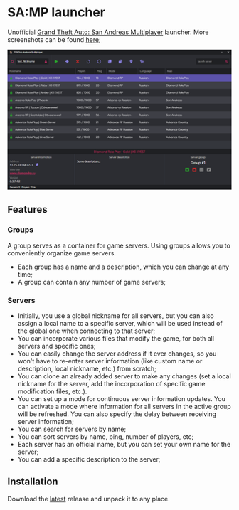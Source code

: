 # SA:MP launcher

Unofficial [Grand Theft Auto: San Andreas Multiplayer](https://www.sa-mp.com/) launcher. More screenshots can be found [here](screenshots);

![Launcher main view](/screenshots/main.png)

## Features

### Groups

A group serves as a container for game servers. Using groups allows you to conveniently organize game servers.

- Each group has a name and a description, which you can change at any time;
- A group can contain any number of game servers;

### Servers

- Initially, you use a global nickname for all servers, but you can also assign a local name to a specific server, which will be used instead of the global one when connecting to that server;
- You can incorporate various files that modify the game, for both all servers and specific ones;
- You can easily change the server address if it ever changes, so you won't have to re-enter server information (like custom name or description, local nickname, etc.) from scratch;
- You can clone an already added server to make any changes (set a local nickname for the server, add the incorporation of specific game modification files, etc.).
- You can set up a mode for continuous server information updates. You can activate a mode where information for all servers in the active group will be refreshed. You can also specify the delay between receiving server information;
- You can search for servers by name;
- You can sort servers by name, ping, number of players, etc;
- Each server has an official name, but you can set your own name for the server;
- You can add a specific description to the server;

## Installation

Download the [latest](https://github.com/iRandell/samp-launcher/releases/latest) release and unpack it to any place.
